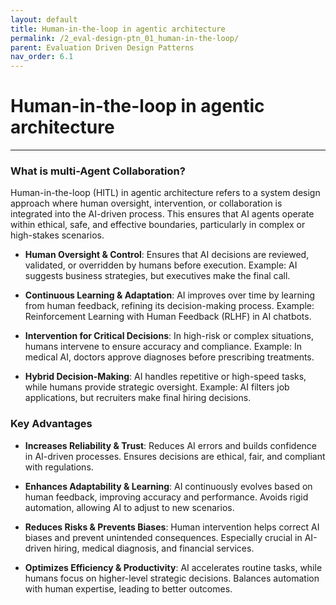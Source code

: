 ```yaml
---
layout: default
title: Human-in-the-loop in agentic architecture
permalink: /2_eval-design-ptn_01_human-in-the-loop/
parent: Evaluation Driven Design Patterns
nav_order: 6.1
---
```



# Human-in-the-loop in agentic architecture
---

### What is multi-Agent Collaboration?
Human-in-the-loop (HITL) in agentic architecture refers to a system design approach where human oversight, intervention, or collaboration is integrated into the AI-driven process. This ensures that AI agents operate within ethical, safe, and effective boundaries, particularly in complex or high-stakes scenarios.

- **Human Oversight & Control**:
Ensures that AI decisions are reviewed, validated, or overridden by humans before execution.
Example: AI suggests business strategies, but executives make the final call.

- **Continuous Learning & Adaptation**:
AI improves over time by learning from human feedback, refining its decision-making process.
Example: Reinforcement Learning with Human Feedback (RLHF) in AI chatbots.

- **Intervention for Critical Decisions**:
In high-risk or complex situations, humans intervene to ensure accuracy and compliance.
Example: In medical AI, doctors approve diagnoses before prescribing treatments.

- **Hybrid Decision-Making**:
AI handles repetitive or high-speed tasks, while humans provide strategic oversight.
Example: AI filters job applications, but recruiters make final hiring decisions.


### Key Advantages
- **Increases Reliability & Trust**:
Reduces AI errors and builds confidence in AI-driven processes.
Ensures decisions are ethical, fair, and compliant with regulations.

- **Enhances Adaptability & Learning**:
AI continuously evolves based on human feedback, improving accuracy and performance.
Avoids rigid automation, allowing AI to adjust to new scenarios.

- **Reduces Risks & Prevents Biases**:
Human intervention helps correct AI biases and prevent unintended consequences.
Especially crucial in AI-driven hiring, medical diagnosis, and financial services.

- **Optimizes Efficiency & Productivity**:
AI accelerates routine tasks, while humans focus on higher-level strategic decisions.
Balances automation with human expertise, leading to better outcomes.


